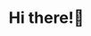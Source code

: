 ### <h1 align="center">Hi there!👋</h1>



<!--

<div align="center">
<p align="left">

![Metrics](https://metrics.lecoq.io/aaaddress1?template=terminal&base.header=0&base.activity=0&base.repositories=0&base.metadata=0&languages=1&languages.limit=8&languages.colors=github&languages.threshold=0%25&config.timezone=America%2FToronto)

!🌱 Windows Reversing, Exploit, x86, Malware<br>
📫 Contact: **aaaddress1@chroot.org**  

<a href="https://www.buymeacoffee.com/aaaddress1" target="blank"> <img align="center" src="https://cdn.buymeacoffee.com/buttons/v2/default-yellow.png" height="50" width="210" alt="aaaddress1" /></a></p>

<a href="https://twitter.com/aaaddress1" target="blank"><img align="center" src="https://raw.githubusercontent.com/rahuldkjain/github-profile-readme-generator/master/src/images/icons/Social/twitter.svg" alt="aaaddress1" height="30" width="40" /></a>
<a href="https://linkedin.com/in/aaaddress1" target="blank"><img align="center" src="https://raw.githubusercontent.com/rahuldkjain/github-profile-readme-generator/master/src/images/icons/Social/linked-in-alt.svg" alt="aaaddress1" height="30" width="40" /></a>
<a href="https://fb.com/aaaddress1" target="blank"><img align="center" src="https://raw.githubusercontent.com/rahuldkjain/github-profile-readme-generator/master/src/images/icons/Social/facebook.svg" alt="aaaddress1" height="30" width="40" /></a>
<a href="https://instagram.com/aaaddr1" target="blank"><img align="center" src="https://raw.githubusercontent.com/rahuldkjain/github-profile-readme-generator/master/src/images/icons/Social/instagram.svg" alt="aaaddr1" height="30" width="40" /></a>
  
</div>

-->


<!--
**ppp0s/ppp0s** is a ✨ _special_ ✨ repository because its `README.md` (this file) appears on your GitHub profile.

Here are some ideas to get you started:

- 🔭 I’m currently working on ...
- 🌱 I’m currently learning ...
- 👯 I’m looking to collaborate on ...
- 🤔 I’m looking for help with ...
- 💬 Ask me about ...
- 📫 How to reach me: ...
- 😄 Pronouns: ...
- ⚡ Fun fact: ...
-->
